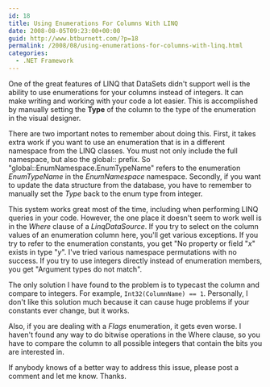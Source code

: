 ```yaml
---
id: 18
title: Using Enumerations For Columns With LINQ
date: 2008-08-05T09:23:00+00:00
guid: http://www.btburnett.com/?p=18
permalink: /2008/08/using-enumerations-for-columns-with-linq.html
categories:
  - .NET Framework
---
```

One of the great features of LINQ that DataSets didn't support well is the ability to use enumerations for your columns instead of integers. It can make writing and working with your code a lot easier. This is accomplished by manually setting the **Type** of the column to the type of the enumeration in the visual designer.

There are two important notes to remember about doing this. First, it takes extra work if you want to use an enumeration that is in a different namespace from the LINQ classes. You must not only include the full namespace, but also the global:: prefix. So "global::EnumNamespace.EnumTypeName" refers to the enumeration *EnumTypeName* in the *EnumNamespace* namespace. Secondly, if you want to update the data structure from the database, you have to remember to manually set the *Type* back to the enum type from integer.

This system works great most of the time, including when performing LINQ queries in your code. However, the one place it doesn't seem to work well is in the *Where* clause of a *LinqDataSource*. If you try to select on the column values of an enumeration column here, you'll get various exceptions. If you try to refer to the enumeration constants, you get "No property or field "*x*" exists in type "*y*". I've tried various namespace permutations with no success. If you try to use integers directly instead of enumeration members, you get "Argument types do not match".

The only solution I have found to the problem is to typecast the column and compare to integers. For example, `Int32(ColumnName) == 1`. Personally, I don't like this solution much because it can cause huge problems if your constants ever change, but it works.

Also, if you are dealing with a *Flags* enumeration, it gets even worse. I haven't found any way to do bitwise operations in the Where clause, so you have to compare the column to all possible integers that contain the bits you are interested in.

If anybody knows of a better way to address this issue, please post a comment and let me know. Thanks.

